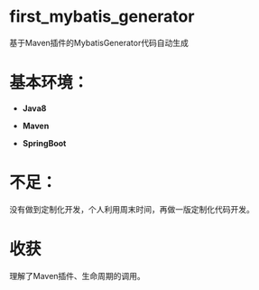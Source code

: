 # first_mybatis_generator
基于Maven插件的MybatisGenerator代码自动生成
# 基本环境：

* **Java8**

* **Maven**

* **SpringBoot**

# 不足：
没有做到定制化开发，个人利用周末时间，再做一版定制化代码开发。

# 收获
理解了Maven插件、生命周期的调用。
